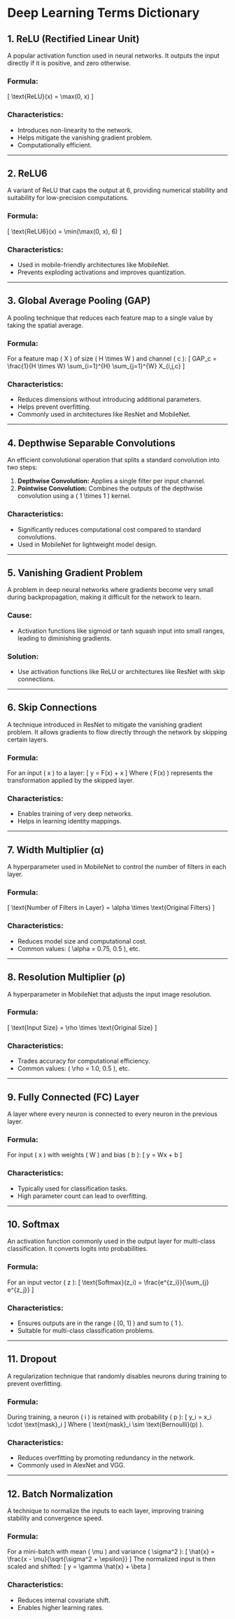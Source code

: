# Deep Learning Terms Dictionary

## 1. **ReLU (Rectified Linear Unit)**
A popular activation function used in neural networks. It outputs the input directly if it is positive, and zero otherwise.

### Formula:
\[
\text{ReLU}(x) = \max(0, x)
\]

### Characteristics:
- Introduces non-linearity to the network.
- Helps mitigate the vanishing gradient problem.
- Computationally efficient.

---

## 2. **ReLU6**
A variant of ReLU that caps the output at 6, providing numerical stability and suitability for low-precision computations.

### Formula:
\[
\text{ReLU6}(x) = \min(\max(0, x), 6)
\]

### Characteristics:
- Used in mobile-friendly architectures like MobileNet.
- Prevents exploding activations and improves quantization.

---

## 3. **Global Average Pooling (GAP)**
A pooling technique that reduces each feature map to a single value by taking the spatial average.

### Formula:
For a feature map \( X \) of size \( H \times W \) and channel \( c \):
\[
GAP_c = \frac{1}{H \times W} \sum_{i=1}^{H} \sum_{j=1}^{W} X_{i,j,c}
\]

### Characteristics:
- Reduces dimensions without introducing additional parameters.
- Helps prevent overfitting.
- Commonly used in architectures like ResNet and MobileNet.

---

## 4. **Depthwise Separable Convolutions**
An efficient convolutional operation that splits a standard convolution into two steps:
1. **Depthwise Convolution:** Applies a single filter per input channel.
2. **Pointwise Convolution:** Combines the outputs of the depthwise convolution using a \( 1 \times 1 \) kernel.

### Characteristics:
- Significantly reduces computational cost compared to standard convolutions.
- Used in MobileNet for lightweight model design.

---

## 5. **Vanishing Gradient Problem**
A problem in deep neural networks where gradients become very small during backpropagation, making it difficult for the network to learn.

### Cause:
- Activation functions like sigmoid or tanh squash input into small ranges, leading to diminishing gradients.

### Solution:
- Use activation functions like ReLU or architectures like ResNet with skip connections.

---

## 6. **Skip Connections**
A technique introduced in ResNet to mitigate the vanishing gradient problem. It allows gradients to flow directly through the network by skipping certain layers.

### Formula:
For an input \( x \) to a layer:
\[
y = F(x) + x
\]
Where \( F(x) \) represents the transformation applied by the skipped layer.

### Characteristics:
- Enables training of very deep networks.
- Helps in learning identity mappings.

---

## 7. **Width Multiplier (α)**
A hyperparameter used in MobileNet to control the number of filters in each layer.

### Formula:
\[
\text{Number of Filters in Layer} = \alpha \times \text{Original Filters}
\]

### Characteristics:
- Reduces model size and computational cost.
- Common values: \( \alpha = 0.75, 0.5 \), etc.

---

## 8. **Resolution Multiplier (ρ)**
A hyperparameter in MobileNet that adjusts the input image resolution.

### Formula:
\[
\text{Input Size} = \rho \times \text{Original Size}
\]

### Characteristics:
- Trades accuracy for computational efficiency.
- Common values: \( \rho = 1.0, 0.5 \), etc.

---

## 9. **Fully Connected (FC) Layer**
A layer where every neuron is connected to every neuron in the previous layer.

### Formula:
For input \( x \) with weights \( W \) and bias \( b \):
\[
y = Wx + b
\]

### Characteristics:
- Typically used for classification tasks.
- High parameter count can lead to overfitting.

---

## 10. **Softmax**
An activation function commonly used in the output layer for multi-class classification. It converts logits into probabilities.

### Formula:
For an input vector \( z \):
\[
\text{Softmax}(z_i) = \frac{e^{z_i}}{\sum_{j} e^{z_j}}
\]

### Characteristics:
- Ensures outputs are in the range \( [0, 1] \) and sum to \( 1 \).
- Suitable for multi-class classification problems.

---

## 11. **Dropout**
A regularization technique that randomly disables neurons during training to prevent overfitting.

### Formula:
During training, a neuron \( i \) is retained with probability \( p \):
\[
y_i = x_i \cdot \text{mask}_i
\]
Where \( \text{mask}_i \sim \text{Bernoulli}(p) \).

### Characteristics:
- Reduces overfitting by promoting redundancy in the network.
- Commonly used in AlexNet and VGG.

---

## 12. **Batch Normalization**
A technique to normalize the inputs to each layer, improving training stability and convergence speed.

### Formula:
For a mini-batch with mean \( \mu \) and variance \( \sigma^2 \):
\[
\hat{x} = \frac{x - \mu}{\sqrt{\sigma^2 + \epsilon}}
\]
The normalized input is then scaled and shifted:
\[
y = \gamma \hat{x} + \beta
\]

### Characteristics:
- Reduces internal covariate shift.
- Enables higher learning rates.

